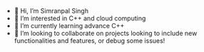 - 👋 Hi, I’m Simranpal Singh
- 👀 I’m interested in C++ and cloud computing
- 🌱 I’m currently learning advance C++
- 💞️ I’m looking to collaborate on projects looking to include new functionalities and features, or debug some issues!


<!---
singh-simranpal/singh-simranpal is a ✨ special ✨ repository because its `README.md` (this file) appears on your GitHub profile.
You can click the Preview link to take a look at your changes.
--->

